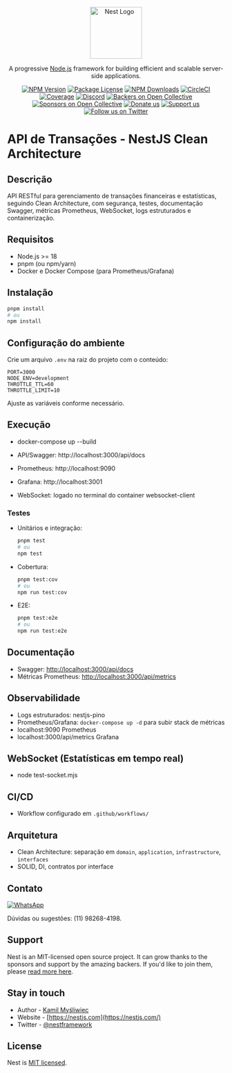 <p align="center">
  <a href="http://nestjs.com/" target="blank"><img src="https://nestjs.com/img/logo-small.svg" width="120" alt="Nest Logo" /></a>
</p>

[circleci-image]: https://img.shields.io/circleci/build/github/nestjs/nest/master?token=abc123def456
[circleci-url]: https://circleci.com/gh/nestjs/nest

  <p align="center">A progressive <a href="http://nodejs.org" target="_blank">Node.js</a> framework for building efficient and scalable server-side applications.</p>
    <p align="center">
<a href="https://www.npmjs.com/~nestjscore" target="_blank"><img src="https://img.shields.io/npm/v/@nestjs/core.svg" alt="NPM Version" /></a>
<a href="https://www.npmjs.com/~nestjscore" target="_blank"><img src="https://img.shields.io/npm/l/@nestjs/core.svg" alt="Package License" /></a>
<a href="https://www.npmjs.com/~nestjscore" target="_blank"><img src="https://img.shields.io/npm/dm/@nestjs/common.svg" alt="NPM Downloads" /></a>
<a href="https://circleci.com/gh/nestjs/nest" target="_blank"><img src="https://img.shields.io/circleci/build/github/nestjs/nest/master" alt="CircleCI" /></a>
<a href="https://coveralls.io/github/nestjs/nest?branch=master" target="_blank"><img src="https://coveralls.io/repos/github/nestjs/nest/badge.svg?branch=master#9" alt="Coverage" /></a>
<a href="https://discord.gg/G7Qnnhy" target="_blank"><img src="https://img.shields.io/badge/discord-online-brightgreen.svg" alt="Discord"/></a>
<a href="https://opencollective.com/nest#backer" target="_blank"><img src="https://opencollective.com/nest/backers/badge.svg" alt="Backers on Open Collective" /></a>
<a href="https://opencollective.com/nest#sponsor" target="_blank"><img src="https://opencollective.com/nest/sponsors/badge.svg" alt="Sponsors on Open Collective" /></a>
  <a href="https://paypal.me/kamilmysliwiec" target="_blank"><img src="https://img.shields.io/badge/Donate-PayPal-ff3f59.svg" alt="Donate us"/></a>
    <a href="https://opencollective.com/nest#sponsor"  target="_blank"><img src="https://img.shields.io/badge/Support%20us-Open%20Collective-41B883.svg" alt="Support us"></a>
  <a href="https://twitter.com/nestframework" target="_blank"><img src="https://img.shields.io/twitter/follow/nestframework.svg?style=social&label=Follow" alt="Follow us on Twitter"></a>
</p>
  <!--[![Backers on Open Collective](https://opencollective.com/nest/backers/badge.svg)](https://opencollective.com/nest#backer)
  [![Sponsors on Open Collective](https://opencollective.com/nest/sponsors/badge.svg)](https://opencollective.com/nest#sponsor)-->

# API de Transações - NestJS Clean Architecture

## Descrição

API RESTful para gerenciamento de transações financeiras e estatísticas, seguindo Clean Architecture, com segurança, testes, documentação Swagger, métricas Prometheus, WebSocket, logs estruturados e containerização.

## Requisitos

- Node.js >= 18
- pnpm (ou npm/yarn)
- Docker e Docker Compose (para Prometheus/Grafana)

## Instalação

```bash
pnpm install
# ou
npm install
```

## Configuração do ambiente

Crie um arquivo `.env` na raiz do projeto com o conteúdo:

```
PORT=3000
NODE_ENV=development
THROTTLE_TTL=60
THROTTLE_LIMIT=10
```

Ajuste as variáveis conforme necessário.

## Execução

- docker-compose up --build

- API/Swagger: http://localhost:3000/api/docs
- Prometheus: http://localhost:9090
- Grafana: http://localhost:3001
- WebSocket: logado no terminal do container websocket-client

### Testes

- Unitários e integração:
  ```bash
  pnpm test
  # ou
  npm test
  ```
- Cobertura:
  ```bash
  pnpm test:cov
  # ou
  npm run test:cov
  ```
- E2E:
  ```bash
  pnpm test:e2e
  # ou
  npm run test:e2e
  ```

## Documentação

- Swagger: [http://localhost:3000/api/docs](http://localhost:3000/api/docs)
- Métricas Prometheus: [http://localhost:3000/api/metrics](http://localhost:3000/api/metrics)

## Observabilidade

- Logs estruturados: nestjs-pino
- Prometheus/Grafana: `docker-compose up -d` para subir stack de métricas
- localhost:9090 Prometheus
- localhost:3000/api/metrics Grafana

## WebSocket (Estatísticas em tempo real)

- node test-socket.mjs

## CI/CD

- Workflow configurado em `.github/workflows/`

## Arquitetura

- Clean Architecture: separação em `domain`, `application`, `infrastructure`, `interfaces`
- SOLID, DI, contratos por interface

## Contato

<a href="https://wa.me/5511982684198" target="_blank">
  <img src="https://img.shields.io/badge/WhatsApp-25D366?style=for-the-badge&logo=whatsapp&logoColor=white" alt="WhatsApp" />
</a>

Dúvidas ou sugestões: (11) 98268-4198.

## Support

Nest is an MIT-licensed open source project. It can grow thanks to the sponsors and support by the amazing backers. If you'd like to join them, please [read more here](https://docs.nestjs.com/support).

## Stay in touch

- Author - [Kamil Myśliwiec](https://twitter.com/kammysliwiec)
- Website - [https://nestjs.com](https://nestjs.com/)
- Twitter - [@nestframework](https://twitter.com/nestframework)

## License

Nest is [MIT licensed](https://github.com/nestjs/nest/blob/master/LICENSE).

